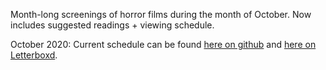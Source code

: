 Month-long screenings of horror films during the month of October. Now includes suggested readings + viewing schedule.

October 2020: Current schedule can be found [here on github](https://github.com/baricks/shocktober/blob/master/shocktober-2020/viewing-schedule.md) and [here on Letterboxd](https://letterboxd.com/baricks/list/shocktober-2020/).
